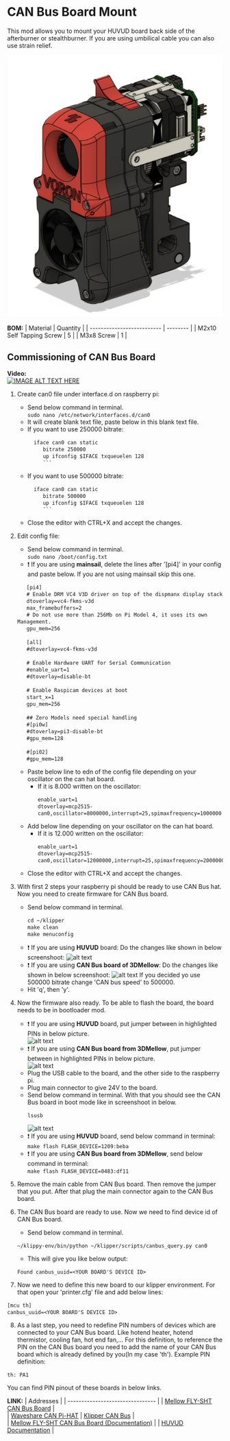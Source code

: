 # CAN Bus Board Mount
 
This mod allows you to mount your HUVUD board back side of the afterburner or stealthburner. 
If you are using umbilical cable you can also use strain relief.  

![alt text](Images/huvud_mount.jpg)

**BOM:**
| Material                   | Quantity |
| -------------------------- | -------- |
| M2x10  Self Tapping Screw  |        5 |
| M3x8 Screw                 |        1 |

 
## Commissioning of CAN Bus Board
**Video:**</br>
[![IMAGE ALT TEXT HERE](https://img.youtube.com/vi/CXDnr3mxAWE/0.jpg)](https://www.youtube.com/watch?v=CXDnr3mxAWE)

1. Create can0 file under interface.d on raspberry pi:
   - Send below command in terminal.<br/>
     ```sudo nano /etc/network/interfaces.d/can0```
   - It will create blank text file, paste below in this blank text file.
   - If you want to use 250000 bitrate:
     ```auto can0
       iface can0 can static
          bitrate 250000
          up ifconfig $IFACE txqueuelen 128
		  ```
   - If you want to use 500000 bitrate:
     ```auto can0
       iface can0 can static
          bitrate 500000
          up ifconfig $IFACE txqueuelen 128
		  ```	
   - Close the editor with CTRL+X and accept the changes.			

2. Edit config file:
   - Send below command in terminal.<br/>
     ```sudo nano /boot/config.txt```<br/>
   - :exclamation: If you are using **mainsail**, delete the lines after '[pi4]' in your config and paste below. If you are not using mainsail skip this one.
   ```
      [pi4]
      # Enable DRM VC4 V3D driver on top of the dispmanx display stack
      dtoverlay=vc4-fkms-v3d
      max_framebuffers=2
      # Do not use more than 256Mb on Pi Model 4, it uses its own Management.
      gpu_mem=256
      
      [all]
      #dtoverlay=vc4-fkms-v3d
      
      # Enable Hardware UART for Serial Communication
      #enable_uart=1
      #dtoverlay=disable-bt
      
      # Enable Raspicam devices at boot
      start_x=1
      gpu_mem=256
      
      ## Zero Models need special handling
      #[pi0w]
      #dtoverlay=pi3-disable-bt
      #gpu_mem=128
      
      #[pi02]
      #gpu_mem=128
	 ```
   - Paste below line to edn of the config file depending on your oscillator on the can hat board.
        - If it is 8.000 written on the oscillator:
        	 ```
			 enable_uart=1
             dtoverlay=mcp2515-can0,oscillator=8000000,interrupt=25,spimaxfrequency=1000000 
			 ```
   - Add below line depending on your oscillator on the can hat board.
        - If it is 12.000 written on the oscillator:
        	 ```
			 enable_uart=1
             dtoverlay=mcp2515-can0,oscillator=12000000,interrupt=25,spimaxfrequency=2000000
			 ```
   - Close the editor with CTRL+X and accept the changes.
3. With first 2 steps your raspberry pi should be ready to use CAN Bus hat. Now you need to create firmware for CAN Bus board.
   - Send below command in terminal.
     ```
	 cd ~/klipper
     make clean
     make menuconfig
	 ```
   - :exclamation: If you are using **HUVUD** board:
   Do the changes like shown in below screenshoot:
   ![alt text](Images/huvud.jpg)
   - :exclamation: If you are using **CAN Bus board of 3DMellow**:
   Do the changes like shown in below screenshoot:
   ![alt text](Images/mellow.jpg)
       If you decided yo use 500000 bitrate change 'CAN bus speed' to 500000.
   - Hit 'q', then 'y'.
4. Now the firmware also ready. To be able to flash the board, the board needs to be in bootloader mod. 
   - :exclamation: If you are using **HUVUD** board, put jumper between in highlighted PINs in below picture.  
   ![alt text](Images/huvud_boot.jpg)
   - :exclamation: If you are using **CAN Bus board from 3DMellow**, put jumper between in highlighted PINs in below picture.  
     ![alt text](Images/mellow_boot.jpg)
   - Plug the USB cable to the board, and the other side to the raspberry pi.
   - Plug main connector to give 24V to the board.
   - Send below command in terminal. With that you should see the CAN Bus board in boot mode like in screenshoot in below.
     ```
	 lsusb
	 ```
     ![alt text](Images/lsusb.jpg)
   - :exclamation: If you are using **HUVUD** board, send below command in terminal:<br/>
   ```make flash FLASH_DEVICE=1209:beba```
   - :exclamation: If you are using **CAN Bus board from 3DMellow**, send below command in terminal:<br/>
   ```make flash FLASH_DEVICE=0483:df11```
5. Remove the main cable from CAN Bus board. Then remove the jumper that you put. After that plug the main connector again to the CAN Bus board.
6. The CAN Bus board are ready to use. Now we need to find device id of CAN Bus board.
   - Send below command in terminal.<br/>
    ```
    ~/klippy-env/bin/python ~/klipper/scripts/canbus_query.py can0
    ```
   - This will give you like below output: <br/>
   ```
   Found canbus_uuid=<YOUR BOARD'S DEVICE ID>
   ```
   
7. Now we need to define this new board to our klipper environment. For that open your 'printer.cfg' file and add below lines:
```
[mcu th]
canbus_uuid=<YOUR BOARD'S DEVICE ID>
```
8. As a last step, you need to redefine PIN numbers of devices which are connected to your CAN Bus board. Like hotend heater, hotend thermistor, cooling fan, hot end fan,... For this definition, to reference the PIN on the CAN Bus board you need to add the name of your CAN Bus board which is already defined by you(In my case 'th').
Example PIN definition:
``` 
th: PA1
```
You can find PIN pinout of these boards in below links.

**LINK:**
| Addresses                    | 
| -------------------------------- | 
| [Mellow FLY-SHT CAN Bus Board](https://s.click.aliexpress.com/e/_ADbhJh)  |   
| [Waveshare CAN Pi-HAT](https://s.click.aliexpress.com/e/_Af4Q2L)
| [Klipper CAN Bus](https://github.com/Klipper3d/klipper/blob/master/docs/CANBUS.md)                 |    
| [Mellow FLY-SHT CAN Bus Board (Documentation)](http://mellow.klipper.cn/?spm=a2g0o.detail.1000023.73.23e8d2e1GSEFjb#/board/fly_sht36_42/README)                 | 
| [HUVUD Documentation](https://github.com/bondus/KlipperToolboard/blob/master/doc/pinout.md)                 |   